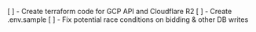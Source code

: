 [ ] - Create terraform code for GCP API and Cloudflare R2
[ ] - Create .env.sample
[ ] - Fix potential race conditions on bidding & other DB writes